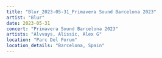```yaml
---
title: "Blur_2023-05-31_Primavera Sound Barcelona 2023"
artist: "Blur"
date: 2023-05-31
concert: "Primavera Sound Barcelona 2023"
artists: "Alvvays, Alissic, Alex G"
location: "Parc Del Forum"
location_details: "Barcelona, Spain"
---
```


